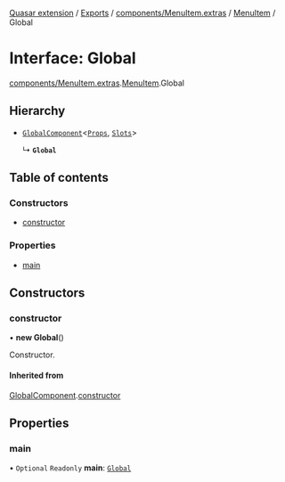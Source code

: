 [Quasar extension](../index.md) / [Exports](../modules.md) / [components/MenuItem.extras](../modules/components_MenuItem_extras.md) / [MenuItem](../modules/components_MenuItem_extras.MenuItem.md) / Global

# Interface: Global

[components/MenuItem.extras](../modules/components_MenuItem_extras.md).[MenuItem](../modules/components_MenuItem_extras.MenuItem.md).Global

## Hierarchy

- [`GlobalComponent`](components_api_misc.GlobalComponent.md)<[`Props`](components_MenuItem_extras.MenuItem.Props.md), [`Slots`](components_MenuItem_extras.MenuItem.Slots.md)\>

  ↳ **`Global`**

## Table of contents

### Constructors

- [constructor](components_MenuItem_extras.MenuItem.Global.md#constructor)

### Properties

- [main](components_MenuItem_extras.MenuItem.Global.md#main)

## Constructors

### constructor

• **new Global**()

Constructor.

#### Inherited from

[GlobalComponent](components_api_misc.GlobalComponent.md).[constructor](components_api_misc.GlobalComponent.md#constructor)

## Properties

### main

• `Optional` `Readonly` **main**: [`Global`](components_Item_extras.Item.Global.md)
